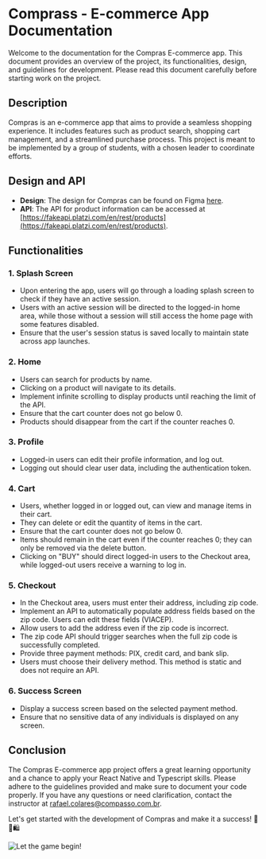 # Comprass - E-commerce App Documentation

Welcome to the documentation for the Compras E-commerce app. This document provides an overview of the project, its functionalities, design, and guidelines for development. Please read this document carefully before starting work on the project.

## Description

Compras is an e-commerce app that aims to provide a seamless shopping experience. It includes features such as product search, shopping cart management, and a streamlined purchase process. This project is meant to be implemented by a group of students, with a chosen leader to coordinate efforts.

## Design and API

- **Design**: The design for Compras can be found on Figma [here](https://www.figma.com/file/MfojKHCTpkG1nvhSrzDSEH/Comprass-E-Commecer?type=design&node-id=0-1&mode=design&t=18Ccdl905V67J2wU-0).
- **API**: The API for product information can be accessed at [https://fakeapi.platzi.com/en/rest/products](https://fakeapi.platzi.com/en/rest/products).

## Functionalities

### 1. Splash Screen

- Upon entering the app, users will go through a loading splash screen to check if they have an active session.
- Users with an active session will be directed to the logged-in home area, while those without a session will still access the home page with some features disabled.
- Ensure that the user's session status is saved locally to maintain state across app launches.

### 2. Home

- Users can search for products by name.
- Clicking on a product will navigate to its details.
- Implement infinite scrolling to display products until reaching the limit of the API.
- Ensure that the cart counter does not go below 0.
- Products should disappear from the cart if the counter reaches 0.

### 3. Profile

- Logged-in users can edit their profile information, and log out.
- Logging out should clear user data, including the authentication token.

### 4. Cart

- Users, whether logged in or logged out, can view and manage items in their cart.
- They can delete or edit the quantity of items in the cart.
- Ensure that the cart counter does not go below 0.
- Items should remain in the cart even if the counter reaches 0; they can only be removed via the delete button.
- Clicking on "BUY" should direct logged-in users to the Checkout area, while logged-out users receive a warning to log in.

### 5. Checkout

- In the Checkout area, users must enter their address, including zip code.
- Implement an API to automatically populate address fields based on the zip code. Users can edit these fields (VIACEP).
- Allow users to add the address even if the zip code is incorrect.
- The zip code API should trigger searches when the full zip code is successfully completed.
- Provide three payment methods: PIX, credit card, and bank slip.
- Users must choose their delivery method. This method is static and does not require an API.

### 6. Success Screen

- Display a success screen based on the selected payment method.
- Ensure that no sensitive data of any individuals is displayed on any screen.




## Conclusion

The Compras E-commerce app project offers a great learning opportunity and a chance to apply your React Native and Typescript skills. Please adhere to the guidelines provided and make sure to document your code properly. If you have any questions or need clarification, contact the instructor at rafael.colares@compasso.com.br.

Let's get started with the development of Compras and make it a success! 🛒📲🛍️

![Let the game begin!](https://prod-files-secure.s3.us-west-2.amazonaws.com/0e35a520-7750-4691-9b64-a2bc2406d078/f7f27b2c-a0d5-46d4-8e4d-f398640e3458/let-the-game-begin-jigsaw.gif)
